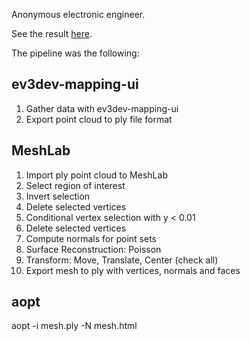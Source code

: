 Anonymous electronic engineer.

See the result [here](http://htmlpreview.github.io/?https://github.com/bmegli/ev3dev-mapping-results/blob/master/face%20reconstructions/html/electronic%20engineer/electronic_engineer.html).

The pipeline was the following:

## ev3dev-mapping-ui

1. Gather data with ev3dev-mapping-ui
2. Export point cloud to ply file format

## MeshLab

1. Import ply point cloud to MeshLab
2. Select region of interest
3. Invert selection
4. Delete selected vertices
5. Conditional vertex selection with y < 0.01
6. Delete selected vertices
7. Compute normals for point sets
8. Surface Reconstruction: Poisson
9. Transform: Move, Translate, Center (check all)
10. Export mesh to ply with vertices, normals and faces

## aopt

aopt -i mesh.ply -N mesh.html


